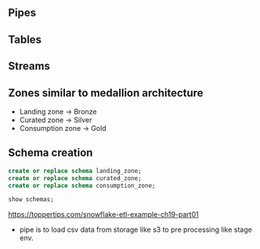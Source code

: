 ## Pipes

## Tables

## Streams

## Zones similar to medallion architecture
- Landing zone -> Bronze
- Curated zone -> Silver
- Consumption zone -> Gold

## Schema creation

```sql
create or replace schema landing_zone;
create or replace schema curated_zone;
create or replace schema consumption_zone;

show schemas;
```

https://toppertips.com/snowflake-etl-example-ch19-part01

- pipe is to load csv data from storage like s3 to pre processing like stage env.